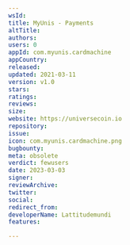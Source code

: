 ```yaml
---
wsId: 
title: MyUnis - Payments
altTitle: 
authors: 
users: 0
appId: com.myunis.cardmachine
appCountry: 
released: 
updated: 2021-03-11
version: v1.0
stars: 
ratings: 
reviews: 
size: 
website: https://universecoin.io
repository: 
issue: 
icon: com.myunis.cardmachine.png
bugbounty: 
meta: obsolete
verdict: fewusers
date: 2023-03-03
signer: 
reviewArchive: 
twitter: 
social: 
redirect_from: 
developerName: Lattitudemundi
features: 

---
```


